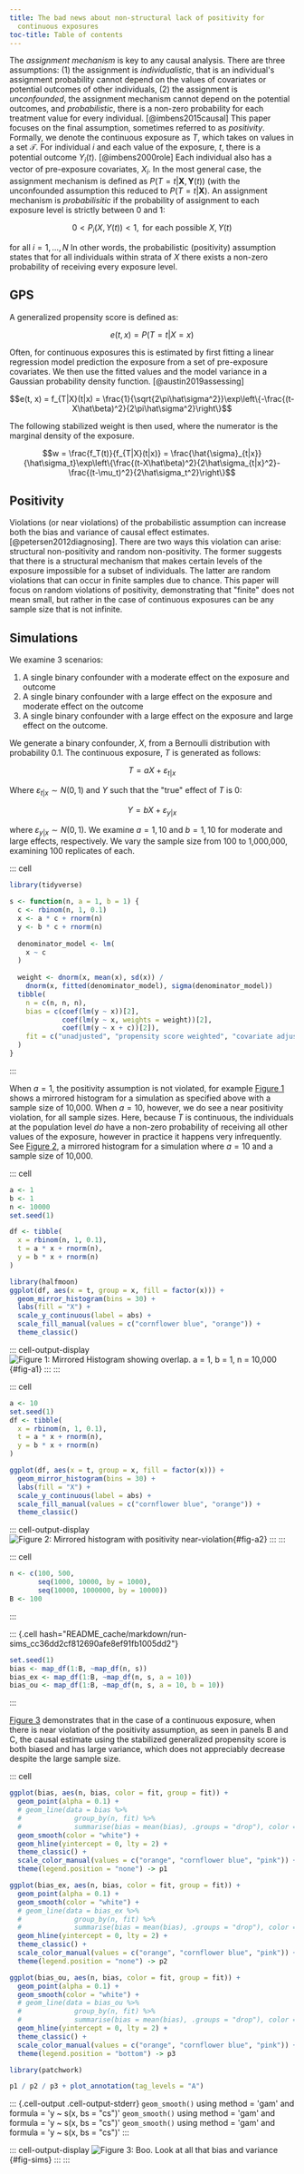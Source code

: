 ```yaml
---
title: The bad news about non-structural lack of positivity for
  continuous exposures
toc-title: Table of contents
---
```


The *assignment mechanism* is key to any causal analysis. There are
three assumptions: (1) the assignment is *individualistic*, that is an
individual's assignment probability cannot depend on the values of
covariates or potential outcomes of other individuals, (2) the
assignment is *unconfounded*, the assignment mechanism cannot depend on
the potential outcomes, and *probabilistic*, there is a non-zero
probability for each treatment value for every individual.
[@imbens2015causal] This paper focuses on the final assumption,
sometimes referred to as *positivity*. Formally, we denote the
continuous exposure as $T$, which takes on values in a set
$\mathscr{T}$. For individual $i$ and each value of the exposure, $t$,
there is a potential outcome $Y_i(t)$. [@imbens2000role] Each individual
also has a vector of pre-exposure covariates, $X_i$. In the most general
case, the assignment mechanism is defined as
$P(T=t|\mathbf{X}, \mathbf{Y}(t))$ (with the unconfounded assumption
this reduced to $P(T=t|\mathbf{X})$. An assignment mechanism is
*probabilisitic* if the probability of assignment to each exposure level
is strictly between 0 and 1:

$$0 < P_i(X, Y(t)) < 1, \textrm{ for each possible } X, Y(t)$$

for all $i=1, \dots, N$ In other words, the probabilistic (positivity)
assumption states that for all individuals within strata of $X$ there
exists a non-zero probability of receiving every exposure level.

## GPS

A generalized propensity score is defined as:

$$e(t, x) = P(T = t | X = x)$$

Often, for continuous exposures this is estimated by first fitting a
linear regression model prediction the exposure from a set of
pre-exposure covariates. We then use the fitted values and the model
variance in a Gaussian probability density function.
[@austin2019assessing]

$$e(t, x) = f_{T|X}(t|x) = \frac{1}{\sqrt{2\pi\hat\sigma^2}}\exp\left\{-\frac{(t-X\hat\beta)^2}{2\pi\hat\sigma^2}\right\}$$

The following stabilized weight is then used, where the numerator is the
marginal density of the exposure.

$$w = \frac{f_T(t)}{f_{T|X}(t|x)} = \frac{\hat{\sigma}_{t|x}}{\hat\sigma_t}\exp\left\{\frac{(t-X\hat\beta)^2}{2\hat\sigma_{t|x}^2}-\frac{(t-\mu_t)^2}{2\hat\sigma_t^2}\right\}$$

## Positivity

Violations (or near violations) of the probabilistic assumption can
increase both the bias and variance of causal effect estimates.
[@petersen2012diagnosing]. There are two ways this violation can arise:
structural non-positivity and random non-positivity. The former suggests
that there is a structural mechanism that makes certain levels of the
exposure impossible for a subset of individuals. The latter are random
violations that can occur in finite samples due to chance. This paper
will focus on random violations of positivity, demonstrating that
"finite" does not mean small, but rather in the case of continuous
exposures can be any sample size that is not infinite.

## Simulations

We examine 3 scenarios:

1.  A single binary confounder with a moderate effect on the exposure
    and outcome
2.  A single binary confounder with a large effect on the exposure and
    moderate effect on the outcome
3.  A single binary confounder with a large effect on the exposure and
    large effect on the outcome.

We generate a binary confounder, $X$, from a Bernoulli distribution with
probability 0.1. The continuous exposure, $T$ is generated as follows:

$$T = aX + \varepsilon_{t|x}$$

Where $\varepsilon_{t|x}\sim N(0,1)$ and $Y$ such that the "true" effect
of $T$ is 0:

$$Y = bX + \varepsilon_{y|x}$$

where $\varepsilon_{y|x}\sim N(0,1)$. We examine $a = 1, 10$ and
$b=1,10$ for moderate and large effects, respectively. We vary the
sample size from 100 to 1,000,000, examining 100 replicates of each.

::: cell
``` {.r .cell-code}
library(tidyverse)

s <- function(n, a = 1, b = 1) {
  c <- rbinom(n, 1, 0.1)
  x <- a * c + rnorm(n)
  y <- b * c + rnorm(n)
  
  denominator_model <- lm(
    x ~ c
  )
  
  weight <- dnorm(x, mean(x), sd(x)) /
    dnorm(x, fitted(denominator_model), sigma(denominator_model))
  tibble(
    n = c(n, n, n),
    bias = c(coef(lm(y ~ x))[2],
             coef(lm(y ~ x, weights = weight))[2],
             coef(lm(y ~ x + c))[2]),
    fit = c("unadjusted", "propensity score weighted", "covariate adjustment")
  )
}
```
:::

When $a = 1$, the positivity assumption is not violated, for example
[Figure 1](#fig-a1) shows a mirrored histogram for a simulation as
specified above with a sample size of 10,000. When $a = 10$, however, we
do see a near positivity violation, for all sample sizes. Here, because
$T$ is continuous, the individuals at the population level *do* have a
non-zero probability of receiving all other values of the exposure,
however in practice it happens very infrequently. See
[Figure 2](#fig-a2), a mirrored histogram for a simulation where $a=10$
and a sample size of 10,000.

::: cell
``` {.r .cell-code}
a <- 1
b <- 1
n <- 10000
set.seed(1)

df <- tibble(
  x = rbinom(n, 1, 0.1),
  t = a * x + rnorm(n),
  y = b * x + rnorm(n)
)

library(halfmoon)
ggplot(df, aes(x = t, group = x, fill = factor(x))) + 
  geom_mirror_histogram(bins = 30) + 
  labs(fill = "X") + 
  scale_y_continuous(label = abs) +
  scale_fill_manual(values = c("cornflower blue", "orange")) + 
  theme_classic()
```

::: cell-output-display
![Figure 1: Mirrored Histogram showing overlap. a = 1, b = 1, n =
10,000](README_files/figure-markdown/fig-a1-1.png){#fig-a1}
:::
:::

::: cell
``` {.r .cell-code}
a <- 10
set.seed(1)
df <- tibble(
  x = rbinom(n, 1, 0.1),
  t = a * x + rnorm(n),
  y = b * x + rnorm(n)
)

ggplot(df, aes(x = t, group = x, fill = factor(x))) + 
  geom_mirror_histogram(bins = 30) + 
  labs(fill = "X") + 
  scale_y_continuous(label = abs) +
  scale_fill_manual(values = c("cornflower blue", "orange")) + 
  theme_classic()
```

::: cell-output-display
![Figure 2: Mirrored histogram with positivity
near-violation](README_files/figure-markdown/fig-a2-1.png){#fig-a2}
:::
:::

::: cell
``` {.r .cell-code}
n <- c(100, 500,
       seq(1000, 10000, by = 1000),
       seq(10000, 1000000, by = 10000))
B <- 100
```
:::

::: {.cell hash="README_cache/markdown/run-sims_cc36dd2cf812690afe8ef91fb1005dd2"}
``` {.r .cell-code}
set.seed(1)
bias <- map_df(1:B, ~map_df(n, s))
bias_ex <- map_df(1:B, ~map_df(n, s, a = 10))
bias_ou <- map_df(1:B, ~map_df(n, s, a = 10, b = 10))
```
:::

[Figure 3](#fig-sims) demonstrates that in the case of a continuous
exposure, when there is near violation of the positivity assumption, as
seen in panels B and C, the causal estimate using the stabilized
generalized propensity score is both biased and has large variance,
which does not appreciably decrease despite the large sample size.

::: cell
``` {.r .cell-code}
ggplot(bias, aes(n, bias, color = fit, group = fit)) +
  geom_point(alpha = 0.1) +
  # geom_line(data = bias %>% 
  #             group_by(n, fit) %>% 
  #             summarise(bias = mean(bias), .groups = "drop"), color = "white") +
  geom_smooth(color = "white") + 
  geom_hline(yintercept = 0, lty = 2) +
  theme_classic() +
  scale_color_manual(values = c("orange", "cornflower blue", "pink")) + 
  theme(legend.position = "none") -> p1

ggplot(bias_ex, aes(n, bias, color = fit, group = fit)) +
  geom_point(alpha = 0.1) +
  geom_smooth(color = "white") + 
  # geom_line(data = bias_ex %>% 
  #             group_by(n, fit) %>% 
  #             summarise(bias = mean(bias), .groups = "drop"), color = "white") +
  geom_hline(yintercept = 0, lty = 2) +
  theme_classic() +
  scale_color_manual(values = c("orange", "cornflower blue", "pink")) + 
  theme(legend.position = "none") -> p2

ggplot(bias_ou, aes(n, bias, color = fit, group = fit)) +
  geom_point(alpha = 0.1) +
  geom_smooth(color = "white") +
  # geom_line(data = bias_ou %>% 
  #             group_by(n, fit) %>% 
  #             summarise(bias = mean(bias), .groups = "drop"), color = "white") +
  geom_hline(yintercept = 0, lty = 2) +
  theme_classic() +
  scale_color_manual(values = c("orange", "cornflower blue", "pink")) + 
  theme(legend.position = "bottom") -> p3

library(patchwork)

p1 / p2 / p3 + plot_annotation(tag_levels = "A")
```

::: {.cell-output .cell-output-stderr}
    `geom_smooth()` using method = 'gam' and formula = 'y ~ s(x, bs = "cs")'
    `geom_smooth()` using method = 'gam' and formula = 'y ~ s(x, bs = "cs")'
    `geom_smooth()` using method = 'gam' and formula = 'y ~ s(x, bs = "cs")'
:::

::: cell-output-display
![Figure 3: Boo. Look at all that bias and
variance](README_files/figure-markdown/fig-sims-1.png){#fig-sims}
:::
:::
